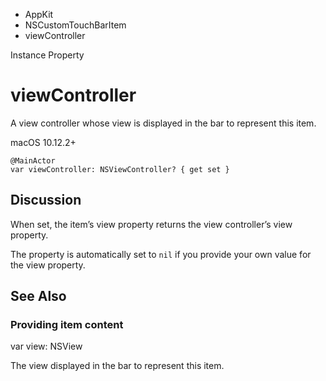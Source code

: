 

- AppKit
- NSCustomTouchBarItem
-  viewController 

Instance Property

# viewController

A view controller whose view is displayed in the bar to represent this item.

macOS 10.12.2+

``` source
@MainActor
var viewController: NSViewController? { get set }
```

## Discussion

When set, the item’s view property returns the view controller’s view property.

The property is automatically set to `nil` if you provide your own value for the view property.

## See Also

### Providing item content

var view: NSView

The view displayed in the bar to represent this item.

